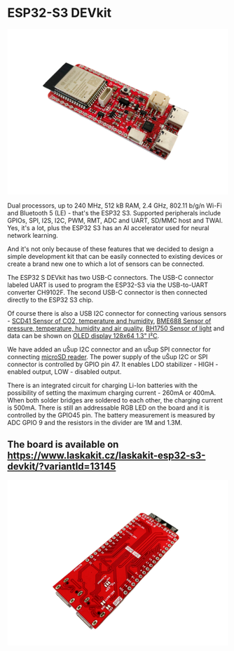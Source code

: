 # ESP32-S3 DEVkit

![TOP](https://github.com/LaskaKit/ESP32-S3-DEVKit/blob/main/img/LaskaKit-esp32-s3-devkit-2.jpg)

Dual processors, up to 240 MHz, 512 kB RAM, 2.4 GHz, 802.11 b/g/n Wi-Fi and Bluetooth 5 (LE) - that's the ESP32 S3. Supported peripherals include GPIOs, SPI, I2S, I2C, PWM, RMT, ADC and UART, SD/MMC host and TWAI. Yes, it's a lot, plus the ESP32 S3 has an AI accelerator used for neural network learning. 

And it's not only because of these features that we decided to design a simple development kit that can be easily connected to existing devices or create a brand new one to which a lot of sensors can be connected. 

The ESP32 S DEVkit has two USB-C connectors. The USB-C connector labeled UART is used to program the ESP32-S3 via the USB-to-UART converter CH9102F. The second USB-C connector is then connected directly to the ESP32 S3 chip. 

Of course there is also a USB I2C connector for connecting various sensors - [SCD41 Sensor of CO2, temperature and humidity](https://www.laskakit.cz/laskakit-scd41-senzor-co2--teploty-a-vlhkosti-vzduchu/), [BME688 Sensor of pressure, temperature, humidity and air quality](https://www.laskakit.cz/laskakit-bme688-senzor-tlaku--teploty--vlhkosti-a-kvalitu-vzduchu/), [BH1750 Sensor of light](https://www.laskakit.cz/laskakit-bh1750-snimac-intenzity-osvetleni/) and data can be shown on [OLED display 128x64 1.3" I²C](https://www.laskakit.cz/laskakit-oled-displej-128x64-1-3--i2c/?variantId=11903).

We have added an uŠup I2C connector and an uŠup SPI connector for connecting [microSD reader](https://github.com/LaskaKit/microSD-Reader).
The power supply of the uŠup I2C or SPI connector is controlled by GPIO pin 47. It enables LDO stabilizer - HIGH - enabled output, LOW - disabled output.

There is an integrated circuit for charging Li-Ion batteries with the possibility of setting the maximum charging current - 260mA or 400mA. When both solder bridges are soldered to each other, the charging current is 500mA. 
There is still an addressable RGB LED on the board and it is controlled by the GPIO45 pin. 
The battery measurement is measured by ADC GPIO 9 and the resistors in the divider are 1M and 1.3M.

## The board is available on https://www.laskakit.cz/laskakit-esp32-s3-devkit/?variantId=13145

![TOP](https://github.com/LaskaKit/ESP32-S3-DEVKit/blob/main/img/LaskaKit-esp32-s3-devkit-3.jpg)
